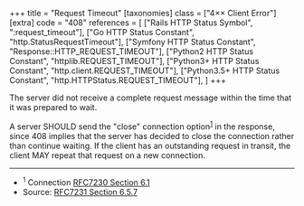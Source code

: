 +++
title = "Request Timeout"
[taxonomies]
class = ["4&times;&times; Client Error"]
[extra]
code = "408"
references = [
    ["Rails HTTP Status Symbol", ":request_timeout"],
    ["Go HTTP Status Constant", "http.StatusRequestTimeout"],
    ["Symfony HTTP Status Constant", "Response::HTTP_REQUEST_TIMEOUT"],
    ["Python2 HTTP Status Constant", "httplib.REQUEST_TIMEOUT"],
    ["Python3+ HTTP Status Constant", "http.client.REQUEST_TIMEOUT"],
    ["Python3.5+ HTTP Status Constant", "http.HTTPStatus.REQUEST_TIMEOUT"],
]
+++

The server did not receive a complete request message within the time that it was prepared to wait.

A server SHOULD send the "close" connection option<sup>[1](#ref-1)</sup> in the response, since 408 implies that the server has decided to close the connection rather than continue waiting. If the client has an outstanding request in transit, the client MAY repeat that request on a new connection.

---

* <span id="ref-1"><sup>1</sup> Connection [RFC7230 Section 6.1][2]</span>
* Source: [RFC7231 Section 6.5.7][1]

[1]: <http://tools.ietf.org/html/rfc7231#section-6.5.7>
[2]: <http://tools.ietf.org/html/rfc7230#section-6.1>
